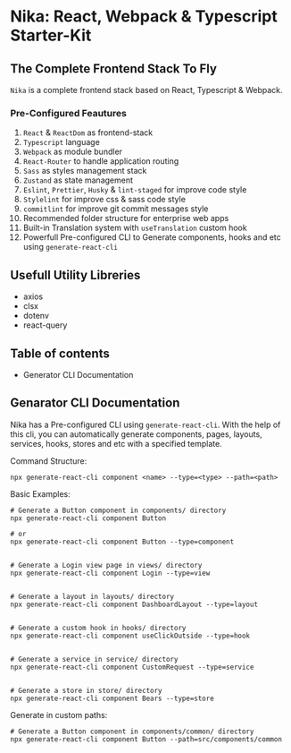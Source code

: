 # Nika: React, Webpack & Typescript Starter-Kit
## The Complete Frontend Stack To Fly

`Nika` is a complete frontend stack based on React, Typescript & Webpack.

### Pre-Configured Feautures
1. `React` & `ReactDom` as frontend-stack
2. `Typescript` language
3. `Webpack` as module bundler
4. `React-Router` to handle application routing
5. `Sass` as styles management stack
6. `Zustand` as state management
7. `Eslint`, `Prettier`, `Husky` & `lint-staged` for improve code style
8. `Stylelint` for improve css & sass code style
9. `commitlint` for improve git commit messages style
10. Recommended folder structure for enterprise web apps
11. Built-in Translation system with `useTranslation` custom hook
12. Powerfull Pre-configured CLI to Generate components, hooks and etc using `generate-react-cli`

## Usefull Utility Libreries
* axios
* clsx
* dotenv
* react-query

## Table of contents
* Generator CLI Documentation

## Genarator CLI Documentation
Nika has a Pre-configured CLI using `generate-react-cli`.
With the help of this cli, you can automatically generate components, pages, layouts, services, hooks, stores and etc with a specified template.

Command Structure:
```Shell
npx generate-react-cli component <name> --type=<type> --path=<path>
```

Basic Examples:
```Shell
# Generate a Button component in components/ directory
npx generate-react-cli component Button

# or
npx generate-react-cli component Button --type=component


# Generate a Login view page in views/ directory
npx generate-react-cli component Login --type=view


# Generate a layout in layouts/ directory
npx generate-react-cli component DashboardLayout --type=layout


# Generate a custom hook in hooks/ directory
npx generate-react-cli component useClickOutside --type=hook


# Generate a service in service/ directory
npx generate-react-cli component CustomRequest --type=service


# Generate a store in store/ directory
npx generate-react-cli component Bears --type=store

```

Generate in custom paths:
```Shell
# Generate a Button component in components/common/ directory
npx generate-react-cli component Button --path=src/components/common

```

